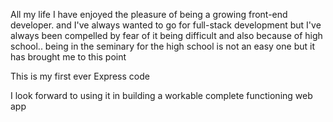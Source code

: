 All my life I have enjoyed the pleasure of being a growing front-end developer.
and I've always wanted to go for full-stack development but I've always been compelled by fear of it being difficult
and also because of high school.. being in the seminary for the high school is not an easy one but it has brought me to this point


This is my first ever Express code 

I look forward to using it in building a workable complete functioning web app
